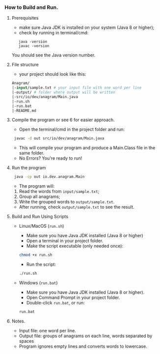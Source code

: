 ### How to Build and Run.
1. Prerequisites
    - make sure Java JDK is installed on your system (Java 8 or higher);
    - check by running in terminal/cmd:
   ```
      java -version
      javac -version
   ```
   You should see the Java version number.

2. File structure
   - your project should look like this:
   ```graphql
   Anagram/
   |-input/sample.txt # your input file with one word per line
   |-output/ # folder where output will be written
   |-src/io/dev/anagram/Main.java
   |-run.sh
   |-run.bat
   |-README.md
   ```
   
3. Compile the program or see 6 for easier approach.
    - Open the terminal/cmd in the project folder and run: 
   ```bash
    javac -d out src/io/dev/anagram/Main.java
   ```
   - This will compile your program and produce a Main.Class file in the same folder.
   - No Errors? You're ready to run!

4. Run the program
   ```bash
    java -cp out io.dev.anagram.Main
   ```
   - The program will:
   1. Read the words from `input/sample.txt`;
   2. Group all anagrams;
   3. Write the grouped words to `output/sample.txt`.
   - After running, check `output/sample.txt` to see the result.

5. Build and Run Using Scripts
    - Linux/MacOS (`run.sh`)
      - Make sure you have Java JDK installed (Java 8 or higher)
      - Open a terminal in your project folder.
      - Make the script executable (only needed once):
      ```bash 
      chmod +x run.sh
      ```
      - Run the script:
      ```bash
      ./run.sh
      ```
    
    - Windows (`run.bat`)
      - Make sure you have Java JDK installed (Java 8 or higher).
      - Open Command Prompt in your project folder.
      - Double-click `run.bat`, or run:
      ```bash
      run.bat 
      ```
      
6. Notes.
    - Input file: one word per line.
    - Output file: groups of anagrams on each line, words separated by spaces
    - Program ignores empty lines and converts words to lowercase.